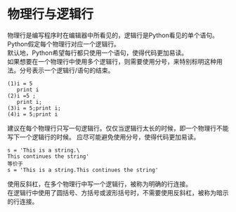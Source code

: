 # 物理行与逻辑行
物理行是编写程序时在编辑器中所看见的，逻辑行是Python看见的单个语句。Python假定每个物理行对应一个逻辑行。  
默认地，Python希望每行都只使用一个语句，使得代码更加易读。  
如果想要在一个物理行中使用多个逻辑行，则需要使用分号，来特别标明这种用法。分号表示一个逻辑行/语句的结束。

	(1)i = 5
	   print i
	(2)i =5 ;
	   print i;
	(3)i = 5;print i;
	(4)i = 5;print i

建议在每个物理行只写一句逻辑行。仅仅当逻辑行太长的时候，即一个物理行不能写下一个逻辑行的时候。
应尽可能避免使用分号，使得代码更加易读。

	s = 'This is a string.\
	This continues the string'
	等价于
	s = 'This is a string.This continues the string'

使用反斜杠，在多个物理行中写一个逻辑行，被称为明确的行连接。  
在逻辑行中使用了圆括号、方括号或波形括号时，不需要使用反斜杠，被称为暗示的行连接。
